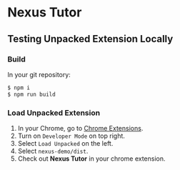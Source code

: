 # Nexus Tutor

## Testing Unpacked Extension Locally

### Build

In your git repository:

```bash
$ npm i
$ npm run build
```

### Load Unpacked Extension

1. In your Chrome, go to [Chrome Extensions](chrome://extensions/).
2. Turn on `Developer Mode` on top right.
3. Select `Load Unpacked` on the left.
4. Select `nexus-demo/dist`.
5. Check out **Nexus Tutor** in your chrome extension.
